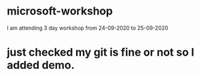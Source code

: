 # microsoft-workshop
I am attending 3 day workshop from 24-09-2020 to 25-09-2020
# just checked my git is fine or not so I added demo.
